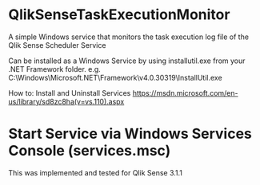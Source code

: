 # QlikSenseTaskExecutionMonitor
A simple Windows service that monitors the task execution log file of the Qlik Sense Scheduler Service

Can be installed as a Windows Service by using installutil.exe from your .NET Framework folder.
e.g. C:\Windows\Microsoft.NET\Framework\v4.0.30319\InstallUtil.exe

How to: Install and Uninstall Services
https://msdn.microsoft.com/en-us/library/sd8zc8ha(v=vs.110).aspx

# Start Service via Windows Services Console (services.msc)

This was implemented and tested for Qlik Sense 3.1.1
